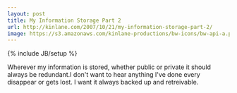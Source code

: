 ```yaml
---
layout: post
title: My Information Storage Part 2
url: http://kinlane.com/2007/10/21/my-information-storage-part-2/
image: https://s3.amazonaws.com/kinlane-productions/bw-icons/bw-api-a.png
---
```

{% include JB/setup %}
Wherever my information is stored, whether public or private it should always be redundant.I don't want to hear anything I've done every disappear or gets lost.  I want it always backed up and retreivable.